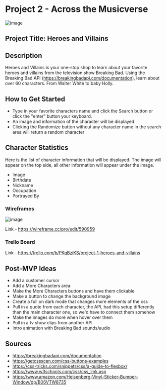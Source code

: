 # Project 2 - Across the Musicverse

![image](https://variety.com/wp-content/uploads/2022/07/Music-Streaming-Wars.jpg?w=681&h=383&crop=1)

## Project Title: Heroes and Villains

## Description

Heroes and Villains is your one-stop shop to learn about your favorite heroes and villains from the television show Breaking Bad. Using the Breaking Bad API (https://breakingbadapi.com/documentation), learn about over 60 characters. From Walter White to baby Holly.

## How to Get Started

- Type in your favorite characters name and click the Search button or click the "enter" button your keyboard.
- An image and information of the character will be displayed
- Clicking the Randomize button without any character name in the search area will return a random character

## Character Statistics

Here is the list of character information that will be displayed. The image will appear on the top side, all other information will appear under the image.

- Image
- Birthdate
- Nickname
- Occupation
- Portrayed By

### Wireframes

![image](https://i.imgur.com/uwteaEk.png)

Link - https://wireframe.cc/pro/edit/590959

### Trello Board

Link - https://trello.com/b/PKqBziKS/project-1-heroes-and-villains

## Post-MVP Ideas

- Add a customer cursor
- Add a More Characters area
- Make the More Characters buttons and have them clickable
- Make a button to change the background image
- Create a full on dark mode that changes more elements of the css
- Pull in a quote from each character, the API, had this setup differently than the main character one, so we'd have to connect them somehow
- Make the images do more when hover over them
- Pull in a tv show clips from another API
- Intro animation with Breaking Bad sounds/audio

## Sources

- https://breakingbadapi.com/documentation
- https://getcssscan.com/css-buttons-examples
- https://css-tricks.com/snippets/css/a-guide-to-flexbox/
- https://www.w3schools.com/css/css_link.asp
- https://www.amazon.com/Heisenberg-Vinyl-Sticker-Bumper-Window/dp/B06VTW8735
